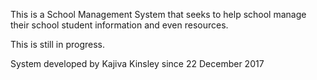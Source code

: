 This is a School Management System  that seeks to help school manage their school student information and even resources.

This is still in progress.

System developed by Kajiva Kinsley since 22 December 2017